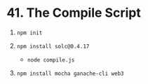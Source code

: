 #   41. The Compile Script

1.  `npm init`

1.  `npm install solc@0.4.17`

    -  `node compile.js`

1.  `npm install mocha ganache-cli web3`